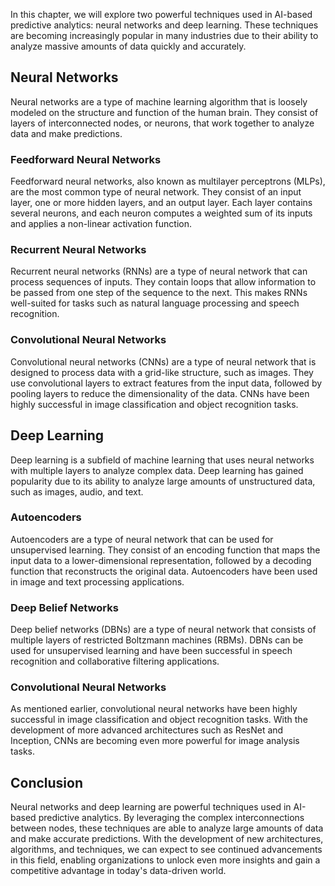 
In this chapter, we will explore two powerful techniques used in AI-based predictive analytics: neural networks and deep learning. These techniques are becoming increasingly popular in many industries due to their ability to analyze massive amounts of data quickly and accurately.

Neural Networks
---------------

Neural networks are a type of machine learning algorithm that is loosely modeled on the structure and function of the human brain. They consist of layers of interconnected nodes, or neurons, that work together to analyze data and make predictions.

### Feedforward Neural Networks

Feedforward neural networks, also known as multilayer perceptrons (MLPs), are the most common type of neural network. They consist of an input layer, one or more hidden layers, and an output layer. Each layer contains several neurons, and each neuron computes a weighted sum of its inputs and applies a non-linear activation function.

### Recurrent Neural Networks

Recurrent neural networks (RNNs) are a type of neural network that can process sequences of inputs. They contain loops that allow information to be passed from one step of the sequence to the next. This makes RNNs well-suited for tasks such as natural language processing and speech recognition.

### Convolutional Neural Networks

Convolutional neural networks (CNNs) are a type of neural network that is designed to process data with a grid-like structure, such as images. They use convolutional layers to extract features from the input data, followed by pooling layers to reduce the dimensionality of the data. CNNs have been highly successful in image classification and object recognition tasks.

Deep Learning
-------------

Deep learning is a subfield of machine learning that uses neural networks with multiple layers to analyze complex data. Deep learning has gained popularity due to its ability to analyze large amounts of unstructured data, such as images, audio, and text.

### Autoencoders

Autoencoders are a type of neural network that can be used for unsupervised learning. They consist of an encoding function that maps the input data to a lower-dimensional representation, followed by a decoding function that reconstructs the original data. Autoencoders have been used in image and text processing applications.

### Deep Belief Networks

Deep belief networks (DBNs) are a type of neural network that consists of multiple layers of restricted Boltzmann machines (RBMs). DBNs can be used for unsupervised learning and have been successful in speech recognition and collaborative filtering applications.

### Convolutional Neural Networks

As mentioned earlier, convolutional neural networks have been highly successful in image classification and object recognition tasks. With the development of more advanced architectures such as ResNet and Inception, CNNs are becoming even more powerful for image analysis tasks.

Conclusion
----------

Neural networks and deep learning are powerful techniques used in AI-based predictive analytics. By leveraging the complex interconnections between nodes, these techniques are able to analyze large amounts of data and make accurate predictions. With the development of new architectures, algorithms, and techniques, we can expect to see continued advancements in this field, enabling organizations to unlock even more insights and gain a competitive advantage in today's data-driven world.
